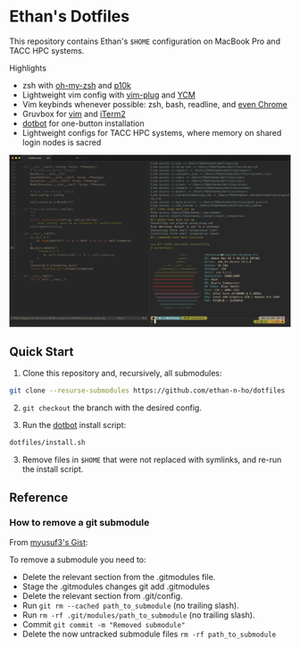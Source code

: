 # Ethan's Dotfiles

This repository contains Ethan's `$HOME` configuration on MacBook Pro and TACC HPC systems.

Highlights
* zsh with [oh-my-zsh](https://github.com/ohmyzsh/ohmyzsh) and [p10k](https://github.com/romkatv/powerlevel10k.git)
* Lightweight vim config with [vim-plug](https://github.com/junegunn/vim-plug.git) and [YCM](https://github.com/ycm-core/YouCompleteMe)
* Vim keybinds whenever possible: zsh, bash, readline, and [even Chrome](https://github.com/philc/vimium)
* Gruvbox for [vim](https://github.com/morhetz/gruvbox) and [iTerm2](https://github.com/herrbischoff/iterm2-gruvbox)
* [dotbot](https://github.com/anishathalye/dotbot) for one-button installation
* Lightweight configs for TACC HPC systems, where memory on shared login nodes is sacred

![zsh x vim x iTerm2 x gruvbox](docs/img/example1.png)

## Quick Start

1. Clone this repository and, recursively, all submodules:

```bash
git clone --resurse-submodules https://github.com/ethan-n-ho/dotfiles
```

2. `git checkout` the branch with the desired config.

3. Run the [dotbot](https://github.com/anishathalye/dotbot) install script:

```bash
dotfiles/install.sh
```

3. Remove files in `$HOME` that were not replaced with symlinks, and re-run the install script.

## Reference

### How to remove a git submodule

From [myusuf3's Gist](https://gist.github.com/myusuf3/7f645819ded92bda6677):

To remove a submodule you need to:

* Delete the relevant section from the .gitmodules file.
* Stage the .gitmodules changes git add .gitmodules
* Delete the relevant section from .git/config.
* Run `git rm --cached path_to_submodule` (no trailing slash).
* Run `rm -rf .git/modules/path_to_submodule` (no trailing slash).
* Commit `git commit -m "Removed submodule"`
* Delete the now untracked submodule files `rm -rf path_to_submodule`

